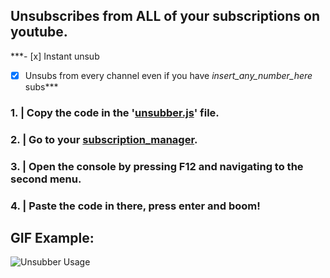 ## Unsubscribes from ALL of your subscriptions on youtube.

***- [x] Instant unsub
- [x] Unsubs from every channel even if you have *insert_any_number_here* subs***

### 1. | Copy the code in the '[unsubber.js](https://github.com/lowylow/youtube_unsubber/blob/master/unsubber.js)' file.
### 2. | Go to your [subscription_manager](https://www.youtube.com/subscription_manager).
### 3. | Open the console by pressing F12 and navigating to the second menu.
### 4. | Paste the code in there, press enter and boom!


## GIF Example:
![Unsubber Usage](https://i.imgur.com/jP65UNJ.gif)
